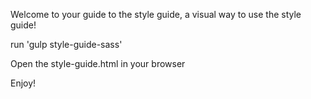 Welcome to your guide to the style guide, a visual way to use the style guide!

run 'gulp style-guide-sass'

Open the style-guide.html in your browser

Enjoy!